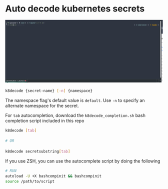 # Auto decode kubernetes secrets 


<img src="secretdecode.gif" width="1000"/>
<!-- ![Demo](secretdecode.gif) -->

```bash
k8decode {secret-name} [-n] {namespace}
```
The namespace flag's default value is `default`. Use `-n` to specify an alternate namespace for the secret. 

For `tab` autocompletion, download the `k8decode_completion.sh` bash completion script included in this repo

```bash
k8decode [tab]

# OR

k8decode secretsubstring[tab]
```

If you use ZSH, you can use the autocomplete script by doing the following

```bash
# RUN
autoload -U +X bashcompinit && bashcompinit
source /path/to/script
```
